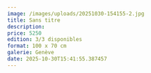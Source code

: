 ```yaml
---
image: /images/uploads/20251030-154155-2.jpg
title: Sans titre
description: 
price: 5250
edition: 3/3 disponibles
format: 100 x 70 cm
galerie: Genève
date: 2025-10-30T15:41:55.387457
---
```

